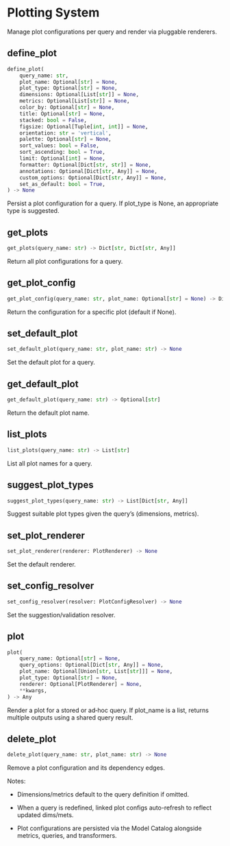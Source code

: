 # Plotting System

Manage plot configurations per query and render via pluggable renderers.

## define_plot

```python
define_plot(
    query_name: str,
    plot_name: Optional[str] = None,
    plot_type: Optional[str] = None,
    dimensions: Optional[List[str]] = None,
    metrics: Optional[List[str]] = None,
    color_by: Optional[str] = None,
    title: Optional[str] = None,
    stacked: bool = False,
    figsize: Optional[Tuple[int, int]] = None,
    orientation: str = 'vertical',
    palette: Optional[str] = None,
    sort_values: bool = False,
    sort_ascending: bool = True,
    limit: Optional[int] = None,
    formatter: Optional[Dict[str, str]] = None,
    annotations: Optional[Dict[str, Any]] = None,
    custom_options: Optional[Dict[str, Any]] = None,
    set_as_default: bool = True,
) -> None
```

Persist a plot configuration for a query. If plot_type is None, an appropriate type is suggested.

## get_plots

```python
get_plots(query_name: str) -> Dict[str, Dict[str, Any]]
```

Return all plot configurations for a query.

## get_plot_config

```python
get_plot_config(query_name: str, plot_name: Optional[str] = None) -> Dict[str, Any]
```

Return the configuration for a specific plot (default if None).

## set_default_plot

```python
set_default_plot(query_name: str, plot_name: str) -> None
```

Set the default plot for a query.

## get_default_plot

```python
get_default_plot(query_name: str) -> Optional[str]
```

Return the default plot name.

## list_plots

```python
list_plots(query_name: str) -> List[str]
```

List all plot names for a query.

## suggest_plot_types

```python
suggest_plot_types(query_name: str) -> List[Dict[str, Any]]
```

Suggest suitable plot types given the query’s (dimensions, metrics).

## set_plot_renderer

```python
set_plot_renderer(renderer: PlotRenderer) -> None
```

Set the default renderer.

## set_config_resolver

```python
set_config_resolver(resolver: PlotConfigResolver) -> None
```

Set the suggestion/validation resolver.

## plot

```python
plot(
    query_name: Optional[str] = None,
    query_options: Optional[Dict[str, Any]] = None,
    plot_name: Optional[Union[str, List[str]]] = None,
    plot_type: Optional[str] = None,
    renderer: Optional[PlotRenderer] = None,
    **kwargs,
) -> Any
```

Render a plot for a stored or ad‑hoc query. If plot_name is a list, returns multiple outputs using a shared query result.

## delete_plot

```python
delete_plot(query_name: str, plot_name: str) -> None
```

Remove a plot configuration and its dependency edges.

Notes:
- Dimensions/metrics default to the query definition if omitted.

- When a query is redefined, linked plot configs auto-refresh to reflect updated dims/mets.

- Plot configurations are persisted via the Model Catalog alongside metrics, queries, and transformers.
